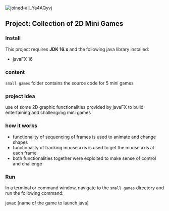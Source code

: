 ![joined-all_Ya4AQyvj](https://user-images.githubusercontent.com/111979327/217780557-62d831fc-c847-40ef-95a9-46cfa87223ea.gif)


## Project: Collection of 2D Mini Games

### Install

This project requires **JDK 16.x** and the following java library installed:

- javaFX 16

### content
`small games` folder contains the source code for 5 mini games

### project idea
use of some 2D graphic functionalities provided by javaFX to build entertaining and challengimg mini games 

### how it works
- functionality of sequencing of frames is used to animate and change shapes 
- functionality of tracking mouse axis is used to get the mouse axis at each frame
- both functionalities together were exploited to make sense of control and challenge


### Run

In a terminal or command window, navigate to the `small games` directory and run the following command:

javac [name of the game to launch.java]

